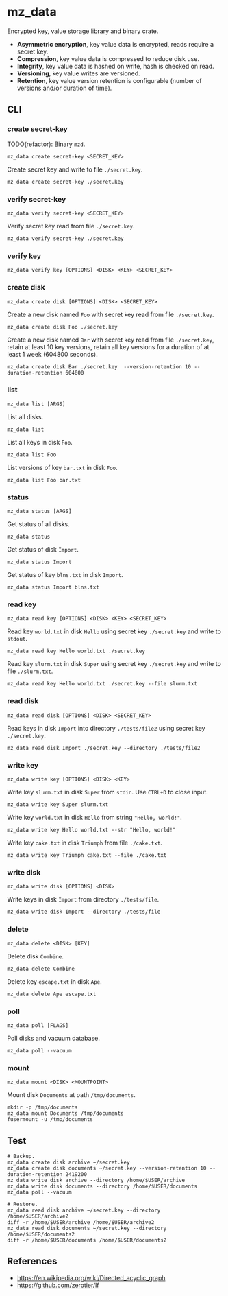 # mz_data

Encrypted key, value storage library and binary crate.

- **Asymmetric encryption**, key value data is encrypted, reads require a secret key.
- **Compression**, key value data is compressed to reduce disk use.
- **Integrity**, key value data is hashed on write, hash is checked on read.
- **Versioning**, key value writes are versioned.
- **Retention**, key value version retention is configurable (number of versions and/or duration of time).

## CLI

### create secret-key

TODO(refactor): Binary `mzd`.

```shell
mz_data create secret-key <SECRET_KEY>
```

Create secret key and write to file `./secret.key`.

```shell
mz_data create secret-key ./secret.key
```

### verify secret-key

```shell
mz_data verify secret-key <SECRET_KEY>
```

Verify secret key read from file `./secret.key`.

```shell
mz_data verify secret-key ./secret.key
```

### verify key

```shell
mz_data verify key [OPTIONS] <DISK> <KEY> <SECRET_KEY>
```

### create disk

```shell
mz_data create disk [OPTIONS] <DISK> <SECRET_KEY>
```

Create a new disk named `Foo` with secret key read from file `./secret.key`.

```shell
mz_data create disk Foo ./secret.key
```

Create a new disk named `Bar` with secret key read from file `./secret.key`, retain at least 10 key versions, retain all key versions for a duration of at least 1 week (604800 seconds).

```shell
mz_data create disk Bar ./secret.key  --version-retention 10 --duration-retention 604800
```

### list

```shell
mz_data list [ARGS]
```

List all disks.

```shell
mz_data list
```

List all keys in disk `Foo`.

```shell
mz_data list Foo
```

List versions of key `bar.txt` in disk `Foo`.

```shell
mz_data list Foo bar.txt
```

### status

```shell
mz_data status [ARGS]
```

Get status of all disks.

```shell
mz_data status
```

Get status of disk `Import`.

```shell
mz_data status Import
```

Get status of key `blns.txt` in disk `Import`.

```shell
mz_data status Import blns.txt
```

### read key

```shell
mz_data read key [OPTIONS] <DISK> <KEY> <SECRET_KEY>
```

Read key `world.txt` in disk `Hello` using secret key `./secret.key` and write to `stdout`.

```shell
mz_data read key Hello world.txt ./secret.key
```

Read key `slurm.txt` in disk `Super` using secret key `./secret.key` and write to file `./slurm.txt`.

```shell
mz_data read key Hello world.txt ./secret.key --file slurm.txt
```

### read disk

```shell
mz_data read disk [OPTIONS] <DISK> <SECRET_KEY>
```

Read keys in disk `Import` into directory `./tests/file2` using secret key `./secret.key`.

```shell
mz_data read disk Import ./secret.key --directory ./tests/file2
```

### write key

```shell
mz_data write key [OPTIONS] <DISK> <KEY>
```

Write key `slurm.txt` in disk `Super` from `stdin`. Use `CTRL+D` to close input.

```shell
mz_data write key Super slurm.txt
```

Write key `world.txt` in disk `Hello` from string `"Hello, world!"`.

```shell
mz_data write key Hello world.txt --str "Hello, world!"
```

Write key `cake.txt` in disk `Triumph` from file `./cake.txt`.

```shell
mz_data write key Triumph cake.txt --file ./cake.txt
```

### write disk

```shell
mz_data write disk [OPTIONS] <DISK>
```

Write keys in disk `Import` from directory `./tests/file`.

```shell
mz_data write disk Import --directory ./tests/file
```

### delete

```shell
mz_data delete <DISK> [KEY]
```

Delete disk `Combine`.

```shell
mz_data delete Combine
```

Delete key `escape.txt` in disk `Ape`.

```shell
mz_data delete Ape escape.txt
```

### poll

```shell
mz_data poll [FLAGS]
```

Poll disks and vacuum database.

```shell
mz_data poll --vacuum
```

### mount

```shell
mz_data mount <DISK> <MOUNTPOINT>
```

Mount disk `Documents` at path `/tmp/documents`.

```shell
mkdir -p /tmp/documents
mz_data mount Documents /tmp/documents
fusermount -u /tmp/documents
```

## Test

```shell
# Backup.
mz_data create disk archive ~/secret.key
mz_data create disk documents ~/secret.key --version-retention 10 --duration-retention 2419200
mz_data write disk archive --directory /home/$USER/archive
mz_data write disk documents --directory /home/$USER/documents
mz_data poll --vacuum

# Restore.
mz_data read disk archive ~/secret.key --directory /home/$USER/archive2
diff -r /home/$USER/archive /home/$USER/archive2
mz_data read disk documents ~/secret.key --directory /home/$USER/documents2
diff -r /home/$USER/documents /home/$USER/documents2
```

## References

- <https://en.wikipedia.org/wiki/Directed_acyclic_graph>
- <https://github.com/zerotier/lf>
